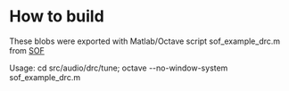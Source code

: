 # How to build

These blobs were exported with Matlab/Octave script sof_example_drc.m
from [SOF](https://github.com/thesofproject/sof)

Usage:
cd src/audio/drc/tune; octave --no-window-system sof_example_drc.m
